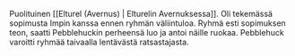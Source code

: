 Puolituinen [[Elturel (Avernus) | Elturelin Avernuksessa]]. Oli tekemässä sopimusta Impin kanssa ennen ryhmän väliintuloa. Ryhmä esti sopimuksen teon, saatti Pebblehuckin perheensä luo ja antoi näille ruokaa. Pebblehuck varoitti ryhmää taivaalla lentävästä ratsastajasta.